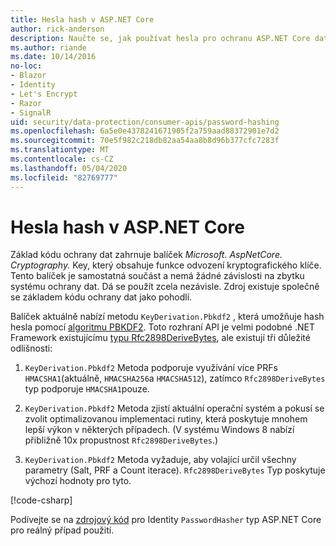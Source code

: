 ```yaml
---
title: Hesla hash v ASP.NET Core
author: rick-anderson
description: Naučte se, jak používat hesla pro ochranu ASP.NET Core dat pomocí rozhraní API ochrany dat.
ms.author: riande
ms.date: 10/14/2016
no-loc:
- Blazor
- Identity
- Let's Encrypt
- Razor
- SignalR
uid: security/data-protection/consumer-apis/password-hashing
ms.openlocfilehash: 6a5e0e4378241671905f2a759aad88372901e7d2
ms.sourcegitcommit: 70e5f982c218db82aa54aa8b8d96b377cfc7283f
ms.translationtype: MT
ms.contentlocale: cs-CZ
ms.lasthandoff: 05/04/2020
ms.locfileid: "82769777"
---
```

# <a name="hash-passwords-in-aspnet-core"></a>Hesla hash v ASP.NET Core

Základ kódu ochrany dat zahrnuje balíček *Microsoft. AspNetCore. Cryptography.* Key, který obsahuje funkce odvození kryptografického klíče. Tento balíček je samostatná součást a nemá žádné závislosti na zbytku systému ochrany dat. Dá se použít zcela nezávisle. Zdroj existuje společně se základem kódu ochrany dat jako pohodlí.

Balíček aktuálně nabízí metodu `KeyDerivation.Pbkdf2` , která umožňuje hash hesla pomocí [algoritmu PBKDF2](https://tools.ietf.org/html/rfc2898#section-5.2). Toto rozhraní API je velmi podobné .NET Framework existujícímu [typu Rfc2898DeriveBytes](/dotnet/api/system.security.cryptography.rfc2898derivebytes), ale existují tři důležité odlišnosti:

1. `KeyDerivation.Pbkdf2` Metoda podporuje využívání více PRFs `HMACSHA1`(aktuálně, `HMACSHA256`a `HMACSHA512`), zatímco `Rfc2898DeriveBytes` typ podporuje `HMACSHA1`pouze.

2. `KeyDerivation.Pbkdf2` Metoda zjistí aktuální operační systém a pokusí se zvolit optimalizovanou implementaci rutiny, která poskytuje mnohem lepší výkon v některých případech. (V systému Windows 8 nabízí přibližně 10x propustnost `Rfc2898DeriveBytes`.)

3. `KeyDerivation.Pbkdf2` Metoda vyžaduje, aby volající určil všechny parametry (Salt, PRF a Count iterace). `Rfc2898DeriveBytes` Typ poskytuje výchozí hodnoty pro tyto.

[!code-csharp[](password-hashing/samples/passwordhasher.cs)]

Podívejte se na [zdrojový kód](https://github.com/dotnet/AspNetCore/blob/master/src/Identity/Extensions.Core/src/PasswordHasher.cs) pro Identity `PasswordHasher` typ ASP.NET Core pro reálný případ použití.
